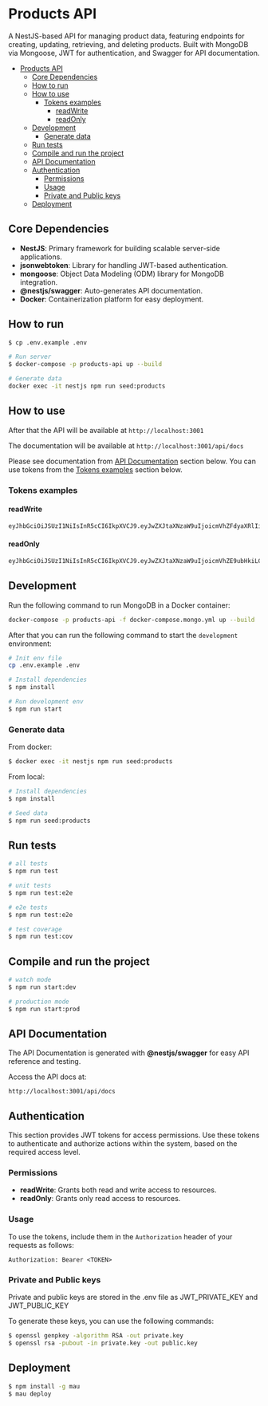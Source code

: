 # Products API

A NestJS-based API for managing product data, featuring endpoints for creating, updating, retrieving, and deleting products. Built with MongoDB via Mongoose, JWT for authentication, and Swagger for API documentation.

- [Products API](#products-api)
  - [Core Dependencies](#core-dependencies)
  - [How to run](#how-to-run)
  - [How to use](#how-to-use)
    - [Tokens examples](#tokens-examples)
      - [readWrite](#readwrite)
      - [readOnly](#readonly)
  - [Development](#development)
    - [Generate data](#generate-data)
  - [Run tests](#run-tests)
  - [Compile and run the project](#compile-and-run-the-project)
  - [API Documentation](#api-documentation)
  - [Authentication](#authentication)
    - [Permissions](#permissions)
    - [Usage](#usage)
    - [Private and Public keys](#private-and-public-keys)
  - [Deployment](#deployment)

## Core Dependencies

- **NestJS**: Primary framework for building scalable server-side applications.
- **jsonwebtoken**: Library for handling JWT-based authentication.
- **mongoose**: Object Data Modeling (ODM) library for MongoDB integration.
- **@nestjs/swagger**: Auto-generates API documentation.
- **Docker**: Containerization platform for easy deployment.

## How to run

```bash
$ cp .env.example .env

# Run server
$ docker-compose -p products-api up --build

# Generate data
docker exec -it nestjs npm run seed:products
```

## How to use

After that the API will be available at `http://localhost:3001`

The documentation will be available at `http://localhost:3001/api/docs`

Please see documentation from [API Documentation](#api-documentation) section below.
You can use tokens from the [Tokens examples](#tokens-examples) section below.

### Tokens examples

#### readWrite

```bash
eyJhbGciOiJSUzI1NiIsInR5cCI6IkpXVCJ9.eyJwZXJtaXNzaW9uIjoicmVhZFdyaXRlIiwiaWF0IjoxNzMwMjQwMjY3LCJleHAiOjE3MzI4MzIyNjd9.a9OxWlj8zlUL8kc-w4zyxhVqZq8h1yJV58V-mAlSqqiKHb6feokfn1B4Jcy2R6e8LtchOArpaC1BUefm6lI13kqfgr7kuBXhLXmymsLMjKwbVWleOrZe2tkJDd9M23S913g2ZN2aDLXvdy4aE-LkVXzvvtPzmgRPjglNI6fbjNs3hBfwm9ZoFJDCBGVFdmPgsk-M9zvA-HbhCX25SZgDG1H7XDcjyrJGDpHku3J-DD9tAJ0I9Ac5Pc_hrCyJLZEfoFSk8tfYmA1PlGMykC4IC45kBF9-wz-OIyaypD8o32vHn-M1s8IaSz2sJKjeL43VSgRNTfZ7hlGFyF8cOY3edw
```

#### readOnly

```bash
eyJhbGciOiJSUzI1NiIsInR5cCI6IkpXVCJ9.eyJwZXJtaXNzaW9uIjoicmVhZE9ubHkiLCJpYXQiOjE3MzAyNDA0MjYsImV4cCI6MTczMjgzMjQyNn0.h7xe_OvjwxxxelwVVcZjXK2lMfHjp6eFXR9sP0Kl35xHmC78aESBEJnnogBoMJzGgVE_BJRpjh6YJl7dKhyEXJDuYoYVk7V-N6DqfwQ9DxyWWcPOPg1-MOmfFxJvmPv2CtMzgDw3KIZsrQbTvC5ZUuBgfoKKufAVozpKnHgjDWBetWhi1j51qgKrt6ZReBw4AF5uqsdkfRH5EEEplehTemsq85M67fBe-mYi0htU2qEpbC3Pg1klA8ALg2vfnp_Q9USRM8IXoIoyG2BrnbFoTeMv0Pdl3J-flKjkolh0W_SiCvUE91CcGjTTs06UaxbW-BFVZzBTuvhR_XJchjGE8Q
```

## Development

Run the following command to run MongoDB in a Docker container:

```bash
docker-compose -p products-api -f docker-compose.mongo.yml up --build
```

After that you can run the following command to start the `development` environment:

```bash
# Init env file
cp .env.example .env

# Install dependencies
$ npm install

# Run development env
$ npm run start
```

### Generate data

From docker:

```bash
$ docker exec -it nestjs npm run seed:products
```

From local:

```bash
# Install dependencies
$ npm install

# Seed data
$ npm run seed:products
```

## Run tests

```bash
# all tests
$ npm run test

# unit tests
$ npm run test:e2e

# e2e tests
$ npm run test:e2e

# test coverage
$ npm run test:cov
```

## Compile and run the project

```bash
# watch mode
$ npm run start:dev

# production mode
$ npm run start:prod
```

## API Documentation

The API Documentation is generated with **@nestjs/swagger** for easy API reference and testing.

Access the API docs at:

```
http://localhost:3001/api/docs
```

## Authentication

This section provides JWT tokens for access permissions. Use these tokens to authenticate and authorize actions within the system, based on the required access level.

### Permissions

- **readWrite**: Grants both read and write access to resources.
- **readOnly**: Grants only read access to resources.

### Usage

To use the tokens, include them in the `Authorization` header of your requests as follows:

```http
Authorization: Bearer <TOKEN>
```

### Private and Public keys

Private and public keys are stored in the .env file as JWT_PRIVATE_KEY and JWT_PUBLIC_KEY

To generate these keys, you can use the following commands:

```bash
$ openssl genpkey -algorithm RSA -out private.key
$ openssl rsa -pubout -in private.key -out public.key
```

## Deployment

```bash
$ npm install -g mau
$ mau deploy
```
